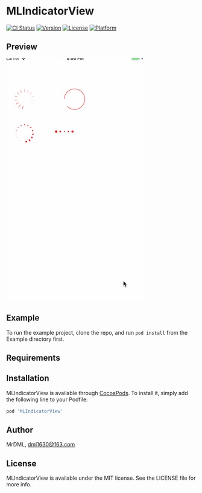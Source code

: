 # MLIndicatorView

[![CI Status](https://img.shields.io/travis/MrDML/MLIndicatorView.svg?style=flat)](https://travis-ci.org/MrDML/MLIndicatorView)
[![Version](https://img.shields.io/cocoapods/v/MLIndicatorView.svg?style=flat)](https://cocoapods.org/pods/MLIndicatorView)
[![License](https://img.shields.io/cocoapods/l/MLIndicatorView.svg?style=flat)](https://cocoapods.org/pods/MLIndicatorView)
[![Platform](https://img.shields.io/cocoapods/p/MLIndicatorView.svg?style=flat)](https://cocoapods.org/pods/MLIndicatorView)




## Preview

![Demo](https://github.com/MrDML/MLIndicatorView/blob/master/MLIndicatorViewGif.gif)

## Example

To run the example project, clone the repo, and run `pod install` from the Example directory first.

## Requirements

## Installation

MLIndicatorView is available through [CocoaPods](https://cocoapods.org). To install
it, simply add the following line to your Podfile:

```ruby
pod 'MLIndicatorView'
```

## Author

MrDML, dml1630@163.com

## License

MLIndicatorView is available under the MIT license. See the LICENSE file for more info.

